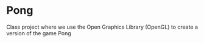 # Pong

Class project where we use the Open Graphics Library (OpenGL) to create a version of the game Pong

